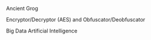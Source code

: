 Ancient Grog

Encryptor/Decryptor (AES) and Obfuscator/Deobfuscator


Big Data Artificial Intelligence